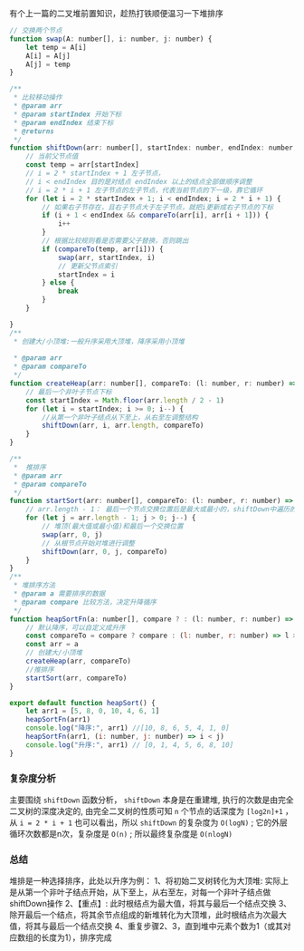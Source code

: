 有个上一篇的二叉堆前置知识，趁热打铁顺便温习一下堆排序

```js
// 交换两个节点
function swap(A: number[], i: number, j: number) {
    let temp = A[i]
    A[i] = A[j]
    A[j] = temp
}

/**
 * 比较移动操作
 * @param arr 
 * @param startIndex 开始下标
 * @param endIndex 结束下标
 * @returns 
 */
function shiftDown(arr: number[], startIndex: number, endIndex: number, compareTo: (l: number, r: number) => Boolean) {
    // 当前父节点值
    const temp = arr[startIndex]
    // i = 2 * startIndex + 1 左子节点，
    // i < endIndex 目的是对结点 endIndex 以上的结点全部做顺序调整
    // i = 2 * i + 1 左子节点的左子节点，代表当前节点的下一级，靠它循环
    for (let i = 2 * startIndex + 1; i < endIndex; i = 2 * i + 1) {
        // 如果右子节存在，且右子节点大于左子节点，就把i更新成右子节点的下标
        if (i + 1 < endIndex && compareTo(arr[i], arr[i + 1])) {
            i++
        }
        // 根据比较规则看是否需要父子替换，否则跳出
        if (compareTo(temp, arr[i])) {
            swap(arr, startIndex, i)
            // 更新父节点索引
            startIndex = i
        } else {
            break
        }
    }

}
/**
 * 创建大/小顶堆:一般升序采用大顶堆，降序采用小顶堆
    
 * @param arr 
 * @param compareTo 
 */
function createHeap(arr: number[], compareTo: (l: number, r: number) => Boolean) {
    // 最后一个非叶子节点下标
    const startIndex = Math.floor(arr.length / 2 - 1)
    for (let i = startIndex; i >= 0; i--) {
        //从第一个非叶子结点从下至上，从右至左调整结构
        shiftDown(arr, i, arr.length, compareTo)
    }
}

/**
 *  推排序
 * @param arr 
 * @param compareTo 
 */
function startSort(arr: number[], compareTo: (l: number, r: number) => Boolean) {
    // arr.length - 1： 最后一个节点交换位置后是最大或最小的，shiftDown中遍历的时候会排除最后一个节点
    for (let j = arr.length - 1; j > 0; j--) {
        // 堆顶(最大值或最小值)和最后一个交换位置
        swap(arr, 0, j)
        // 从根节点开始对堆进行调整
        shiftDown(arr, 0, j, compareTo)
    }
}
/**
 * 堆排序方法
 * @param a 需要排序的数据
 * @param compare 比较方法，决定升降循序
 */
function heapSortFn(a: number[], compare ? : (l: number, r: number) => Boolean) {
    // 默认降序，可以自定义成升序
    const compareTo = compare ? compare : (l: number, r: number) => l > r
    const arr = a
    // 创建大/小顶堆 
    createHeap(arr, compareTo)
    //推排序
    startSort(arr, compareTo)
}

export default function heapSort() {
    let arr1 = [5, 8, 0, 10, 4, 6, 1]
    heapSortFn(arr1)
    console.log("降序:", arr1) //[10, 8, 6, 5, 4, 1, 0]
    heapSortFn(arr1, (i: number, j: number) => i < j)
    console.log("升序:", arr1) // [0, 1, 4, 5, 6, 8, 10]
}
```

### 复杂度分析

主要围绕 `shiftDown` 函数分析， `shiftDown` 本身是在重建堆, 执行的次数是由完全二叉树的深度决定的, 由完全二叉树的性质可知 `n` 个节点的话深度为 `[log2n]+1` ，从 `i = 2 * i + 1` 也可以看出，所以 `shiftDown` 的复杂度为 `O(logN)` ; 它的外层循环次数都是n次，复杂度是 `O(n)` ; 所以最终复杂度是 `O(nlogN)`

### 总结

堆排是一种选择排序，此处以升序为例：
1、将初始二叉树转化为大顶堆: 实际上是从第一个非叶子结点开始，从下至上，从右至左，对每一个非叶子结点做shiftDown操作
2、【重点】: 此时根结点为最大值，将其与最后一个结点交换
3、除开最后一个结点，将其余节点组成的新堆转化为大顶堆，此时根结点为次最大值，将其与最后一个结点交换
4、重复步骤2、3，直到堆中元素个数为1（或其对应数组的长度为1），排序完成
